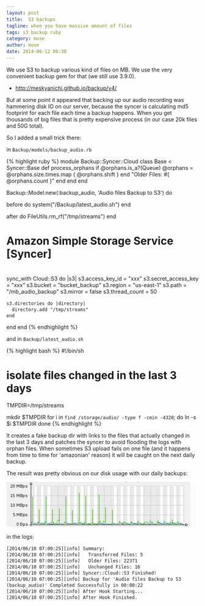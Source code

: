```yaml
---
layout: post
title:  S3 backups
tagline: when you have massive amount of files
tags: s3 backup ruby
category: mose
author: mose
date: 2014-06-12 06:30
---
```

We use S3 to backup various kind of files on MB. We use the very convenient backup gem for that (we still use 3.9.0).

- <http://meskyanichi.github.io/backup/v4/>

But at some point it appeared that backing up our audio recording was hammering disk IO on our server, because the syncer is calculating md5 footprint for each file each time a backup happens. When you get thousands of big files that is pretty expensive process (in our case 20k files and 50G total).

So I added a small trick there:

in `Backup/models/backup_audio.rb`

{% highlight ruby %}
module Backup::Syncer::Cloud
  class Base < Syncer::Base
    def process_orphans
      if @orphans.is_a?(Queue)
        @orphans = @orphans.size.times.map { @orphans.shift }
      end
      "Older Files: #{ @orphans.count }"
    end
  end
end

Backup::Model.new(:backup_audio, 'Audio files Backup to S3') do

  before do
    system("/Backup/latest_audio.sh")
  end

  after do
    FileUtils.rm_rf("/tmp/streams")
  end

  ##
  # Amazon Simple Storage Service [Syncer]
  #
  sync_with Cloud::S3 do |s3|
    s3.access_key_id     = "xxx"
    s3.secret_access_key = "xxx"
    s3.bucket            = "bucket_backup"
    s3.region            = "us-east-1"
    s3.path              = "/mb_audio_backup"
    s3.mirror            = false
    s3.thread_count      = 50

    s3.directories do |directory|
      directory.add "/tmp/streams"
    end
  end
end
{% endhighlight %}

and in `Backup/latest_audio.sh`

{% highlight bash %}
#!/bin/sh
# isolate files changed in the last 3 days

TMPDIR=/tmp/streams

mkdir $TMPDIR
for i in `find /storage/audio/ -type f -cmin -4320`; do
  ln -s $i $TMPDIR
done
{% endhighlight %}

It creates a fake backup dir with links to the files that actually changed in the last 3 days and patches the syncer to avoid flooding the logs with orphan files. When sometimes S3 upload fails on one file (and it happens from time to time for 'amazonian' reason) it will be caught on the next daily backup.

The result was pretty obvious on our disk usage with our daily backups:

![disk usage](/assets/images/2014-06-12-s3backup.png)

in the logs:

    [2014/06/10 07:00:25][info] Summary:
    [2014/06/10 07:00:25][info]   Transferred Files: 5
    [2014/06/10 07:00:25][info]   Older Files: 22371
    [2014/06/10 07:00:25][info]   Unchanged Files: 16
    [2014/06/10 07:00:25][info] Syncer::Cloud::S3 Finished!
    [2014/06/10 07:00:25][info] Backup for 'Audio files Backup to S3 (backup_audio)' Completed Successfully in 00:00:22
    [2014/06/10 07:00:25][info] After Hook Starting...
    [2014/06/10 07:00:25][info] After Hook Finished.

